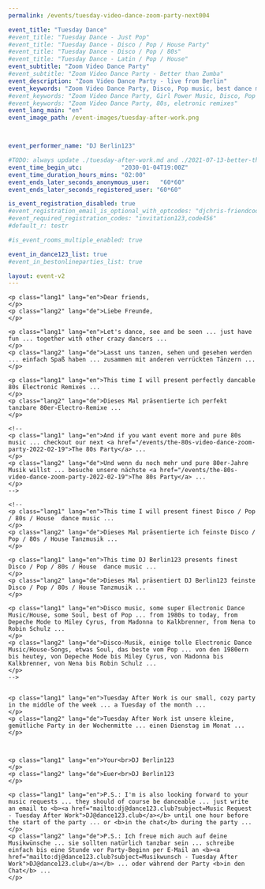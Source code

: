 ```yaml
---
permalink: /events/tuesday-video-dance-zoom-party-next004

event_title: "Tuesday Dance"
#event_title: "Tuesday Dance - Just Pop"
#event_title: "Tuesday Dance - Disco / Pop / House Party"
#event_title: "Tuesday Dance - Disco / Pop / 80s"
#event_title: "Tuesday Dance - Latin / Pop / House"
event_subtitle: "Zoom Video Dance Party"
#event_subtitle: "Zoom Video Dance Party - Better than Zumba"
event_description: "Zoom Video Dance Party - live from Berlin"
event_keywords: "Zoom Video Dance Party, Disco, Pop music, best dance music"
#event_keywords: "Zoom Video Dance Party, Girl Power Music, Disco, Pop music, best dance music"
#event_keywords: "Zoom Video Dance Party, 80s, eletronic remixes"
event_lang_main: "en"
event_image_path: /event-images/tuesday-after-work.png



event_performer_name: "DJ Berlin123"

#TODO: always update ./tuesday-after-work.md and ./2021-07-13-better-than-zumba.md
event_time_begin_utc:           "2030-01-04T19:00Z"
event_time_duration_hours_mins: "02:00"
event_ends_later_seconds_anonymous_user:   "60*60"
event_ends_later_seconds_registered_user: "60*60"

is_event_registration_disabled: true
#event_registration_email_is_optional_with_optcodes: "djchris-friendcode1,testcode123"
#event_required_registration_codes: "invitation123,code456"
#default_r: testr

#is_event_rooms_multiple_enabled: true

event_in_dance123_list: true
#event_in_bestonlineparties_list: true

layout: event-v2
---
```




<div class="lang-show-one-or-all">

    <p class="lang1" lang="en">Dear friends,
    </p>
    <p class="lang2" lang="de">Liebe Freunde,
    </p>

    <p class="lang1" lang="en">Let's dance, see and be seen ... just have fun ... together with other crazy dancers ...
    </p>
    <p class="lang2" lang="de">Lasst uns tanzen, sehen und gesehen werden ... einfach Spaß haben ... zusammen mit anderen verrückten Tänzern ...
    </p>

    <p class="lang1" lang="en">This time I will present perfectly dancable 80s Electronic Remixes ...
    </p>
    <p class="lang2" lang="de">Dieses Mal präsentierte ich perfekt tanzbare 80er-Electro-Remixe ...
    </p>

    <!--
    <p class="lang1" lang="en">And if you want event more and pure 80s music ... checkout our next <a href="/events/the-80s-video-dance-zoom-party-2022-02-19">The 80s Party</a> ...
    </p>
    <p class="lang2" lang="de">Und wenn du noch mehr und pure 80er-Jahre Musik willst ... besuche unsere nächste <a href="/events/the-80s-video-dance-zoom-party-2022-02-19">The 80s Party</a> ...
    </p>
    -->

    <!--
    <p class="lang1" lang="en">This time I will present finest Disco / Pop / 80s / House  dance music ...
    </p>
    <p class="lang2" lang="de">Dieses Mal präsentierte ich feinste Disco / Pop / 80s / House Tanzmusik ...
    </p>

    <p class="lang1" lang="en">This time DJ Berlin123 presents finest Disco / Pop / 80s / House  dance music ...
    </p>
    <p class="lang2" lang="de">Dieses Mal präsentiert DJ Berlin123 feinste Disco / Pop / 80s / House Tanzmusik ...
    </p>

    <p class="lang1" lang="en">Disco music, some super Electronic Dance Music/House, some Soul, best of Pop ... from 1980s to today, from Depeche Mode to Miley Cyrus, from Madonna to Kalkbrenner, from Nena to Robin Schulz ...
    </p>
    <p class="lang2" lang="de">Disco-Musik, einige tolle Electronic Dance Music/House-Songs, etwas Soul, das beste vom Pop ... von den 1980ern bis heutey, von Depeche Mode bis Miley Cyrus, von Madonna bis Kalkbrenner, von Nena bis Robin Schulz ...
    </p>
    -->


    <p class="lang1" lang="en">Tuesday After Work is our small, cozy party in the middle of the week ... a Tuesday of the month ...
    </p>
    <p class="lang2" lang="de">Tuesday After Work ist unsere kleine, gemütliche Party in der Wochenmitte ... einen Dienstag im Monat ...
    </p>



    <p class="lang1" lang="en">Your<br>DJ Berlin123
    </p>
    <p class="lang2" lang="de">Euer<br>DJ Berlin123
    </p>

    <p class="lang1" lang="en">P.S.: I'm is also looking forward to your music requests ... they should of course be danceable ... just write an email to <b><a href="mailto:dj@dance123.club?subject=Music Request - Tuesday After Work">DJ@dance123.club</a></b> until one hour before the start of the party ... or <b>in the chat</b> during the party ...
    </p>
    <p class="lang2" lang="de">P.S.: Ich freue mich auch auf deine Musikwünsche ... sie sollten natürlich tanzbar sein ... schreibe einfach bis eine Stunde vor Party-Beginn per E-Mail an <b><a href="mailto:dj@dance123.club?subject=Musikwunsch - Tuesday After Work">DJ@dance123.club</a></b> ... oder während der Party <b>in den Chat</b> ...
    </p>


</div>

